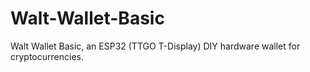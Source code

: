 # Walt-Wallet-Basic
Walt Wallet Basic, an ESP32 (TTGO T-Display) DIY hardware wallet for cryptocurrencies.
